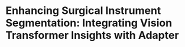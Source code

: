 # Enhancing Surgical Instrument Segmentation: Integrating Vision Transformer Insights with Adapter

